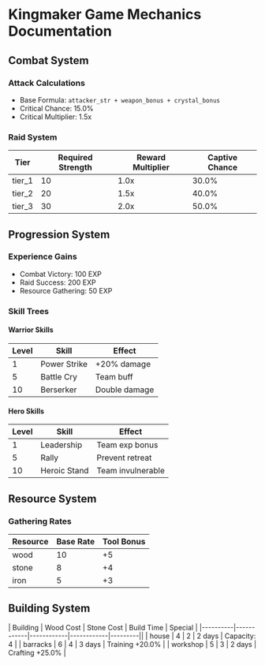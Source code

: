 # Kingmaker Game Mechanics Documentation

## Combat System

### Attack Calculations
- Base Formula: `attacker_str + weapon_bonus + crystal_bonus`
- Critical Chance: 15.0%
- Critical Multiplier: 1.5x

### Raid System
| Tier | Required Strength | Reward Multiplier | Captive Chance |
|------|------------------|------------------|----------------|
| tier_1 | 10 | 1.0x | 30.0% |
| tier_2 | 20 | 1.5x | 40.0% |
| tier_3 | 30 | 2.0x | 50.0% |

## Progression System

### Experience Gains
- Combat Victory: 100 EXP
- Raid Success: 200 EXP
- Resource Gathering: 50 EXP

### Skill Trees

#### Warrior Skills
| Level | Skill | Effect |
|-------|-------|--------|
| 1 | Power Strike | +20% damage |
| 5 | Battle Cry | Team buff |
| 10 | Berserker | Double damage |

#### Hero Skills
| Level | Skill | Effect |
|-------|-------|--------|
| 1 | Leadership | Team exp bonus |
| 5 | Rally | Prevent retreat |
| 10 | Heroic Stand | Team invulnerable |

## Resource System

### Gathering Rates
| Resource | Base Rate | Tool Bonus |
|----------|------------|------------|
| wood | 10 | +5 |
| stone | 8 | +4 |
| iron | 5 | +3 |

## Building System

| Building | Wood Cost | Stone Cost | Build Time | Special |
|----------|------------|------------|------------|---------||
| house | 4 | 2 | 2 days | Capacity: 4 |
| barracks | 6 | 4 | 3 days | Training +20.0% |
| workshop | 5 | 3 | 2 days | Crafting +25.0% |

